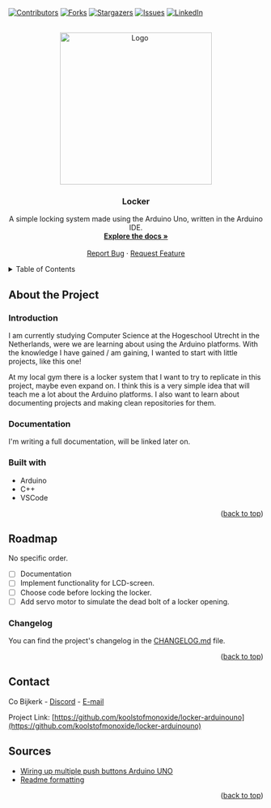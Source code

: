 <!-- Project Shield -->
[![Contributors][contributors-shield]][contributors-url]
[![Forks][forks-shield]][forks-url]
[![Stargazers][stars-shield]][stars-url]
[![Issues][issues-shield]][issues-url]
[![LinkedIn][linkedin-shield]][linkedin-url]

<!-- Project logo --> 
<br />
<div align="center">
  <a href="https://github.com/koolstofmonoxide/locker-arduinouno">
    <img src="imgs/logo.png" alt="Logo" width="300" height="300">
  </a>

<h3 align="center">Locker</h3>

  <p align="center">
    A simple locking system made using the Arduino Uno, written in the Arduino IDE.
    <br />
    <a href="https://github.com/koolstofmonoxide/locker-arduinouno"><strong>Explore the docs »</strong></a>
    <br />
    <br />
    <a href="https://github.com/koolstofmonoxide/locker-arduinouno/issues">Report Bug</a>
    ·
    <a href="https://github.com/koolstofmonoxide/locker-arduinouno/issues">Request Feature</a>
  </p>
</div>

<!-- TABLE OF CONTENTS -->
<details>
  <summary>Table of Contents</summary>
  <ol>
    <li>
      <a href="#about-the-project">About The Project</a>
      <ul>
        <li><a href="#built-with">Built With</a></li>
      </ul>
    </li>
    <li><a href="#roadmap">Roadmap</a></li>
    <li><a href="#contact">Contact</a></li>
    <li>
      <a href="#sources">Sources</a>
      <ul>
        <li><a href="#changelog">Changelog</a></li>
      </ul>
    </li>
  </ol>
</details>

<!-- ABOUT THE PROJECT -->
## About the Project
### Introduction

I am currently studying Computer Science at the Hogeschool Utrecht in the Netherlands, were we are learning about using the Arduino platforms. With the knowledge I have gained / am gaining, I wanted to start with little projects, like this one!

At my local gym there is a locker system that I want to try to replicate in this project, maybe even expand on. I think this is a very simple idea that will teach me a lot about the Arduino platforms. I also want to learn about documenting projects and making clean repositories for them.


### Documentation

I'm writing a full documentation, will be linked later on.

### Built with

<!--
* [![Arduino][Arduino.cc]][Arduino-url]
* [![C++][cplusplus.com]][C++-url]
* [![VS Code][VSCode]][VSCode-url]
-->

- Arduino
- C++
- VSCode

<p align="right">(<a href="#readme-top">back to top</a>)</p>

<!-- ROADMAP -->
## Roadmap
No specific order.
  
- [ ] Documentation
- [ ] Implement functionality for LCD-screen.
- [ ] Choose code before locking the locker.
- [ ] Add servo motor to simulate the dead bolt of a locker opening.

### Changelog

You can find the project's changelog in the [CHANGELOG.md](https://github.com/koolstofmonoxide/locker-arduinouno/CHANGELOG.md) file.

<p align="right">(<a href="#readme-top">back to top</a>)</p>

<!-- CONTACT -->
## Contact

Co Bijkerk - [Discord](https://discord.gg/yYVuKZJr) - [E-mail](cobijkerk2006@gmail.com)

Project Link: [https://github.com/koolstofmonoxide/locker-arduinouno](https://github.com/koolstofmonoxide/locker-arduinouno)

<!-- SOURCES -->
## Sources


* [Wiring up multiple push buttons Arduino UNO](https://www.the-diy-life.com/multiple-push-buttons-on-one-arduino-input/)
* [Readme formatting](https://github.com/othneildrew/Best-README-Template/blob/master/)

<p align="right">(<a href="#readme-top">back to top</a>)</p>

<!-- MARKDOWN LINKS & IMAGES -->
[Arduino-url]: https://www.arduino.cc/
[C++-url]: https://cplusplus.com/
[VSCode-url]: https://code.visualstudio.com/
[contributors-shield]: https://img.shields.io/github/contributors/koolstofmonoxide/locker-arduinouno.svg?style=for-the-badge
[contributors-url]: https://github.com/koolstofmonoxide/locker-arduinouno/graphs/contributors
[forks-shield]: https://img.shields.io/github/forks/koolstofmonoxide/locker-arduinouno.svg?style=for-the-badge
[forks-url]: https://github.com/koolstofmonoxide/locker-arduinouno/network/members
[stars-shield]: https://img.shields.io/github/stars/koolstofmonoxide/locker-arduinouno.svg?style=for-the-badge
[stars-url]: https://github.com/koolstofmonoxide/locker-arduinouno/stargazers
[issues-shield]: https://img.shields.io/github/issues/koolstofmonoxide/locker-arduinouno.svg?style=for-the-badge
[issues-url]: https://github.com/koolstofmonoxide/locker-arduinouno/issues
[linkedin-shield]: https://img.shields.io/badge/-LinkedIn-black.svg?style=for-the-badge&logo=linkedin&colorB=555
[linkedin-url]: https://linkedin.com/in/co-bijkerk-a10058242